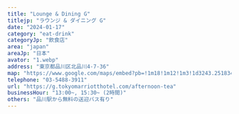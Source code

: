 ```yaml
---
title: "Lounge & Dining G"
titlejp: "ラウンジ & ダイニング G"
date: "2024-01-17"
category: "eat-drink"
categoryJp: "飲食店"
area: "japan"
areaJp: "日本"
avator: "1.webp"
address: "東京都品川区北品川4-7-36"
map: "https://www.google.com/maps/embed?pb=!1m18!1m12!1m3!1d3243.2518348696476!2d139.73428364099982!3d35.621517672720636!2m3!1f0!2f0!3f0!3m2!1i1024!2i768!4f13.1!3m3!1m2!1s0x60188a5dd438420d%3A0x80cf023a4c81d124!2z5p2x5Lqs44Oe44Oq44Kq44OD44OI44Ob44OG44Or!5e0!3m2!1sja!2sjp!4v1706238348451!5m2!1sja!2sjp"
telephone: "03-5488-3911"
url: "https://g.tokyomarriotthotel.com/afternoon-tea"
businessHour: "13:00~, 15:30~ (2時間)"
others: "品川駅から無料の送迎バス有り"
---
```

